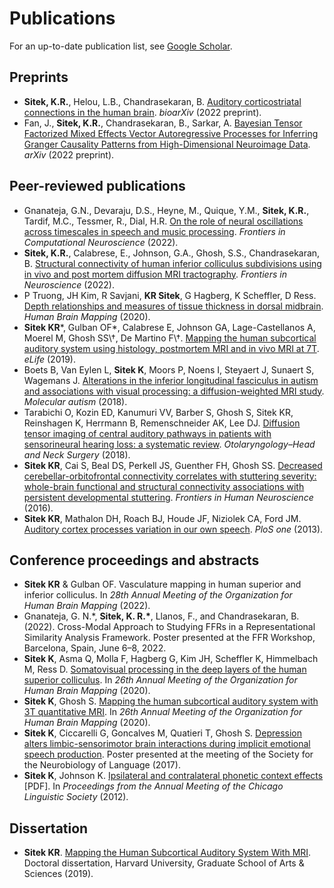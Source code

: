 # Publications
For an up-to-date publication list, see [Google Scholar](https://scholar.google.com/citations?hl=en&user=fNPFNhsAAAAJ).

## Preprints
 - **Sitek, K.R.**, Helou, L.B., Chandrasekaran, B. [Auditory corticostriatal connections in the human brain](https://doi.org/10.1101/2022.08.04.502679). _bioarXiv_ (2022 preprint).
- Fan, J., **Sitek, K.R.**, Chandrasekaran, B., Sarkar, A. [Bayesian Tensor Factorized Mixed Effects Vector Autoregressive Processes for Inferring Granger Causality Patterns from High-Dimensional Neuroimage Data](https://doi.org/10.48550/arXiv.2206.10757). _arXiv_ (2022 preprint).

## Peer-reviewed publications
- Gnanateja, G.N., Devaraju, D.S., Heyne, M., Quique, Y.M., **Sitek, K.R.**, Tardif, M.C., Tessmer, R., Dial, H.R. [On the role of neural oscillations across timescales in speech and music processing](https://doi.org/10.3389/fncom.2022.872093). _Frontiers in Computational Neuroscience_ (2022).
- **Sitek, K.R.**, Calabrese, E., Johnson, G.A., Ghosh, S.S., Chandrasekaran, B. [Structural connectivity of human inferior colliculus subdivisions using in vivo and post mortem diffusion MRI tractography](https://www.frontiersin.org/articles/10.3389/fnins.2022.751595/full). _Frontiers in Neuroscience_ (2022).
- P Truong, JH Kim, R Savjani, **KR Sitek**, G Hagberg, K Scheffler, D Ress. [Depth relationships and measures of tissue thickness in dorsal midbrain](https://doi.org/10.1002/hbm.25185). _Human Brain Mapping_ (2020).
- **Sitek KR**\*, Gulban OF\*, Calabrese E, Johnson GA, Lage-Castellanos A, Moerel M, Ghosh SS\†, De Martino F\†. [Mapping the human subcortical auditory system using histology, postmortem MRI and in vivo MRI at 7T](https://doi.org/10.7554/eLife.48932). _eLife_ (2019).
- Boets B, Van Eylen L, **Sitek K**, Moors P, Noens I, Steyaert J, Sunaert S, Wagemans J. [Alterations in the inferior longitudinal fasciculus in autism and associations with visual processing: a diffusion-weighted MRI study](https://doi.org/10.1186/s13229-018-0188-6). _Molecular autism_ (2018).
- Tarabichi O, Kozin ED, Kanumuri VV, Barber S, Ghosh S, Sitek KR, Reinshagen K, Herrmann B, Remenschneider AK, Lee DJ. [Diffusion tensor imaging of central auditory pathways in patients with sensorineural hearing loss: a systematic review](https://doi.org/10.1177/0194599817739838). _Otolaryngology–Head and Neck Surgery_ (2018).
- **Sitek KR**, Cai S, Beal DS, Perkell JS, Guenther FH, Ghosh SS. [Decreased cerebellar-orbitofrontal connectivity correlates with stuttering severity: whole-brain functional and structural connectivity associations with persistent developmental stuttering](https://doi.org/10.3389/fnhum.2016.00190). _Frontiers in Human Neuroscience_ (2016).
- **Sitek KR**, Mathalon DH, Roach BJ, Houde JF, Niziolek CA, Ford JM. [Auditory cortex processes variation in our own speech](https://doi.org/10.1371/journal.pone.0082925). _PloS one_ (2013).

## Conference proceedings and abstracts
- **Sitek KR** & Gulban OF. Vasculature mapping in human superior and inferior colliculus. In _28th Annual Meeting of the Organization for Human Brain Mapping_ (2022).
-  Gnanateja, G. N.\*, **Sitek, K. R.\***, Llanos, F., and Chandrasekaran, B. (2022). Cross-Modal Approach to Studying FFRs in a Representational Similarity Analysis Framework. Poster presented at the FFR Workshop, Barcelona, Spain, June 6–8, 2022.
- **Sitek K**, Asma Q, Molla F, Hagberg G, Kim JH, Scheffler K, Himmelbach M, Ress D. [Somatovisual processing in the deep layers of the human superior colliculus](https://ww4.aievolution.com/hbm2001/index.cfm?do=abs.viewAbs&abs=3074). In _26th Annual Meeting of the Organization for Human Brain Mapping_ (2020).
- **Sitek K**, Ghosh S. [Mapping the human subcortical auditory system with 3T quantitative MRI](https://ww4.aievolution.com/hbm2001/index.cfm?do=abs.viewAbs&subView=1&abs=3154). In _26th Annual Meeting of the Organization for Human Brain Mapping_ (2020).
- **Sitek K**, Ciccarelli G, Goncalves M, Quatieri T, Ghosh S. [Depression alters limbic-sensorimotor brain interactions during implicit emotional speech production](https://doi.org/10.6084/m9.figshare.5554846.v1). Poster presented at the meeting of the Society for the Neurobiology of Language (2017).
- **Sitek K**, Johnson K. [Ipsilateral and contralateral phonetic context effects](https://scholar.harvard.edu/files/sitek/files/ksitek_phoneticcontexteffects.pdf) [PDF]. In _Proceedings from the Annual Meeting of the Chicago Linguistic Society_ (2012).

## Dissertation
- **Sitek KR**. [Mapping the Human Subcortical Auditory System With MRI](https://dash.harvard.edu/handle/1/42013097). Doctoral dissertation, Harvard University, Graduate School of Arts & Sciences (2019).
